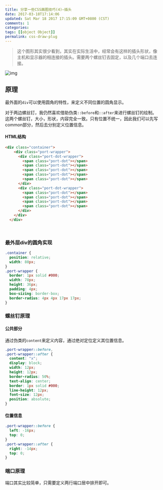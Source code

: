 ```yaml
---
title: 分享一些CSS画图技巧(4)—插头
date: 2017-03-18T17:14:06
updated: Sat Mar 18 2017 17:15:09 GMT+0800 (CST)
comments: 1
categories:
tags: [[object Object]]
permalink: css-draw-plug
---
```


> 这个图形其实很少看到，其实在实际生活中，经常会有这样的插头形状，像主机和显示器的相连接的插头。需要两个螺丝钉去固定，以及几个端口去连接。

![img](https://images-manager.oss-cn-shanghai.aliyuncs.com/static/Css-draw/14890752802585.jpg)

<!--more-->

## 原理

最外面的`div`可以使用圆角的特性，来定义不同位置的圆角显示。

对于两边螺丝钉，我仍然喜欢借助伪类`::before`和`::after`来进行螺丝钉的绘制。这两个螺丝钉，大小，形状，内容完全一致。只有位置不统一，因此我们可以先写common部分，然后去分别定义位置信息。



#### HTML结构

```html
<div class="container">
    <div class="port-wrapper">
      <div class="port-dot-wrapper">
        <span class="port-dot"></span>
        <span class="port-dot"></span>
        <span class="port-dot"></span>
        <span class="port-dot"></span>
        <span class="port-dot"></span>
      </div>
      <div class="port-dot-wrapper">
        <span class="port-dot"></span>
        <span class="port-dot"></span>
        <span class="port-dot"></span>
        <span class="port-dot"></span>
      </div>
    </div>
  </div>
```

​

### 最外层div的圆角实现



```css
.container {
  position: relative;
  width: 80px;
}
.port-wrapper {
  border: 1px solid #000;
  width: 78px;
  height: 36px;
  padding: 4px;
  box-sizing: border-box;
  border-radius: 4px 4px 17px 17px;
}
```

### 螺丝钉原理

#### 公共部分

通过伪类的`content`来定义内容，通过绝对定位定义其位置信息。

```css
.port-wrapper::before,
.port-wrapper::after {
  content: "x";
  display: block;
  width: 12px;
  height: 12px;
  border-radius: 50%;
  text-align: center;
  border: 1px solid #000;
  line-height: 12px;
  font-size: 12px;
  position: absolute;
}
```

#### 位置信息

```Css
.port-wrapper::before {
  left: -16px;
  top: 0;
}
.port-wrapper::after {
  right: -14px;
  top: 0;
}
```



### 端口原理

端口其实比较简单，只需要定义两行端口居中排开即可。





